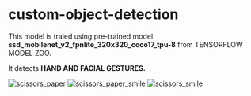 # custom-object-detection


This model is traied using pre-trained model **ssd_mobilenet_v2_fpnlite_320x320_coco17_tpu-8** from TENSORFLOW MODEL ZOO. 

It detects **HAND AND FACIAL GESTURES.**

![scissors_paper](https://user-images.githubusercontent.com/68227695/146677914-0aa67b75-36d5-4c6e-8233-80120ad7032e.png)
![scissors_paper_smile](https://user-images.githubusercontent.com/68227695/146677930-7dc84dee-6138-4add-9a11-cec368fe5321.png)
![scissors_smile](https://user-images.githubusercontent.com/68227695/146677934-987839c5-e0f5-4104-9227-413a9b169001.png)


